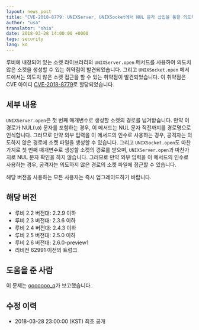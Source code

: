 ```yaml
---
layout: news_post
title: "CVE-2018-8779: UNIXServer, UNIXSocket에서 NUL 문자 삽입을 통한 의도치 않은 소켓 생성 취약점"
author: "usa"
translator: "shia"
date: 2018-03-28 14:00:00 +0000
tags: security
lang: ko
---
```


루비에 내장되어 있는 소켓 라이브러리의 `UNIXServer.open` 메서드를 사용하여 의도치 않은 소켓을 생성할 수 있는 취약점이 발견되었습니다.
그리고 `UNIXSocket.open` 메서드에서는 의도치 않은 소켓 접근을 할 수 있는 취약점이 발견되었습니다.
이 취약점은 CVE 아이디 [CVE-2018-8779](http://cve.mitre.org/cgi-bin/cvename.cgi?name=CVE-2018-8779)로 할당되었습니다.

## 세부 내용

`UNIXServer.open`은 첫 번째 매개변수로 생성할 소켓의 경로를 넘겨받습니다.
만약 이 경로가 NUL(`\0`) 문자를 포함하는 경우, 이 메서드는 NUL 문자 직전까지를 경로명으로 인식합니다.
그러므로 만약 외부 입력을 이 메서드의 인수로 사용하는 경우, 공격자는 의도하지 않은 경로에 소켓 파일을 생성할 수 있습니다.
그리고 `UNIXSocket.open`도 마찬가지로 첫 번째 매개변수로 생성할 소켓의 경로를 받으며, `UNIXServer.open`과 마찬가지로 NUL 문자 확인을 하지 않습니다.
그러므로 만약 외부 입력을 이 메서드의 인수로 사용하는 경우, 공격자는 의도하지 않은 경로의 소켓 파일에 접근할 수 있습니다.

해당 버전을 사용하는 모든 사용자는 즉시 업그레이드하기 바랍니다.

## 해당 버전

* 루비 2.2 버전대: 2.2.9 이하
* 루비 2.3 버전대: 2.3.6 이하
* 루비 2.4 버전대: 2.4.3 이하
* 루비 2.5 버전대: 2.5.0 이하
* 루비 2.6 버전대: 2.6.0-preview1
* 리비전 62991 이전의 트렁크

## 도움을 준 사람

이 문제는 [ooooooo_q](https://hackerone.com/ooooooo_q)가 보고했습니다.

## 수정 이력

* 2018-03-28 23:00:00 (KST) 최초 공개

